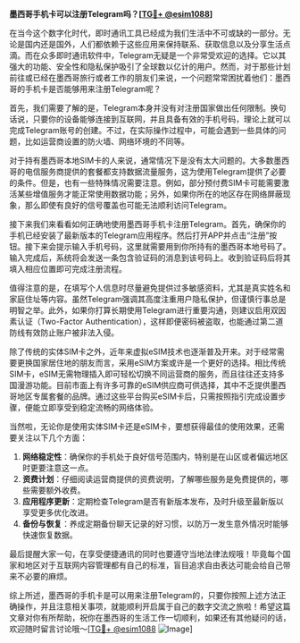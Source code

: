 **墨西哥手机卡可以注册Telegram吗？[[TG💪+ @esim1088](https://t.me/s/esim1088)]**

在当今这个数字化时代，即时通讯工具已经成为我们生活中不可或缺的一部分。无论是国内还是国外，人们都依赖于这些应用来保持联系、获取信息以及分享生活点滴。而在众多即时通讯软件中，Telegram无疑是一个非常受欢迎的选择。它以其强大的功能、安全性和隐私保护吸引了全球数以亿计的用户。然而，对于那些计划前往或已经在墨西哥旅行或者工作的朋友们来说，一个问题常常困扰着他们：墨西哥的手机卡是否能够用来注册Telegram呢？

首先，我们需要了解的是，Telegram本身并没有对注册国家做出任何限制。换句话说，只要你的设备能够连接到互联网，并且具备有效的手机号码，理论上就可以完成Telegram账号的创建。不过，在实际操作过程中，可能会遇到一些具体的问题，比如运营商设置的防火墙、网络环境的不同等。

对于持有墨西哥本地SIM卡的人来说，通常情况下是没有太大问题的。大多数墨西哥的电信服务商提供的套餐都支持数据流量服务，这为使用Telegram提供了必要的条件。但是，也有一些特殊情况需要注意。例如，部分预付费SIM卡可能需要激活某些增值服务才能正常使用数据功能；另外，如果你所在的地区存在网络屏蔽现象，那么即使有良好的信号覆盖也可能无法顺利访问Telegram。

接下来我们来看看如何正确地使用墨西哥手机卡注册Telegram。首先，确保你的手机已经安装了最新版本的Telegram应用程序。然后打开APP并点击“注册”按钮。接下来会提示输入手机号码，这里就需要用到你所持有的墨西哥本地号码了。输入完成后，系统将会发送一条包含验证码的消息到该号码上。收到验证码后将其填入相应位置即可完成注册流程。

值得注意的是，在填写个人信息时尽量避免提供过多敏感资料，尤其是真实姓名和家庭住址等内容。虽然Telegram强调其高度注重用户隐私保护，但谨慎行事总是明智之举。此外，如果你打算长期使用Telegram进行重要沟通，则建议启用双因素认证（Two-Factor Authentication），这样即便密码被盗取，也能通过第二道防线有效防止账户被非法入侵。

除了传统的实体SIM卡之外，近年来虚拟eSIM技术也逐渐普及开来。对于经常需要更换国家居住地的朋友而言，采用eSIM方案或许是一个更好的选择。相比传统SIM卡，eSIM无需物理插入即可轻松切换不同运营商的服务，而且往往还支持多国漫游功能。目前市面上有许多可靠的eSIM供应商可供选择，其中不乏提供墨西哥地区专属套餐的品牌。通过这些平台购买eSIM卡后，只需按照指引完成设置步骤，便能立即享受到稳定流畅的网络体验。

当然啦，无论你是使用实体SIM卡还是eSIM卡，要想获得最佳的使用效果，还需要关注以下几个方面：

1. **网络稳定性**：确保你的手机处于良好信号范围内，特别是在山区或者偏远地区时更要注意这一点。
2. **资费计划**：仔细阅读运营商提供的资费说明，了解哪些服务是免费提供的，哪些需要额外收费。
3. **应用程序更新**：定期检查Telegram是否有新版本发布，及时升级至最新版以享受更多优化改进。
4. **备份与恢复**：养成定期备份聊天记录的好习惯，以防万一发生意外情况时能够快速恢复数据。

最后提醒大家一句，在享受便捷通讯的同时也要遵守当地法律法规哦！毕竟每个国家和地区对于互联网内容管理都有自己的标准，盲目追求自由表达可能会给自己带来不必要的麻烦。

综上所述，墨西哥的手机卡是可以用来注册Telegram的，只要你按照上述方法正确操作，并且注意相关事项，就能顺利开启属于自己的数字交流之旅啦！希望这篇文章对你有所帮助，祝你在墨西哥的生活工作一切顺利，如果还有其他疑问的话，欢迎随时留言讨论哦～[[TG💪+ @esim1088](https://t.me/s/esim1088) ![Image](https://i.postimg.cc/4NQfJmqS/Snipaste-2025-05-13-00-14-12.png)]